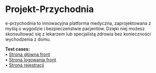 # Projekt-Przychodnia
e-przychodnia to innowacyjna platforma medyczna, zaprojektowana z myślą o wygodzie i bezpieczeństwie pacjentów. Dzięki niej możesz skonsultować się z lekarzem lub specjalistą zdrowia bez konieczności wychodzenia z domu.

**Test cases:**    
   • [Strona główna front](https://docs.google.com/spreadsheets/d/1P97LOrVHQD8s6V1xENHK320XPEoqtapy5ZtchSUQJ5c/edit?usp=drive_link)    
   • [Strona logowania front](https://docs.google.com/spreadsheets/d/1Dz729Q3Z0zhLQ1ErEvl2vnZogJzcP1HOTskVsiCakg0/edit?usp=drive_link)    
   • [Strona rejestracji](https://docs.google.com/spreadsheets/d/1BQllDz7C_nhCOElG0e4XuiVRyjWcAJGr6fKVmZ1Jzpg/edit?usp=drive_link)  
